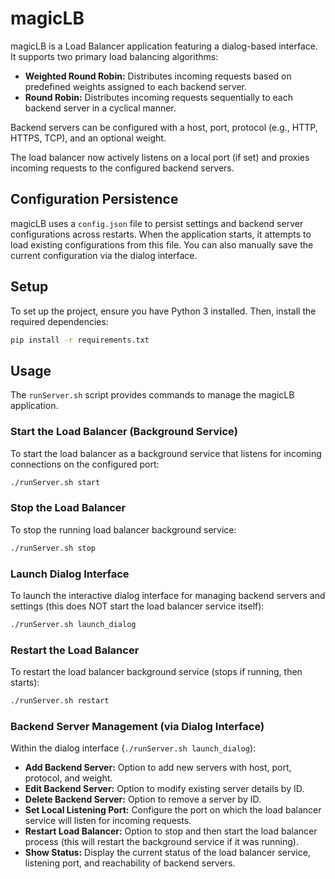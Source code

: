 # magicLB

magicLB is a Load Balancer application featuring a dialog-based interface. It supports two primary load balancing algorithms:
- **Weighted Round Robin:** Distributes incoming requests based on predefined weights assigned to each backend server.
- **Round Robin:** Distributes incoming requests sequentially to each backend server in a cyclical manner.

Backend servers can be configured with a host, port, protocol (e.g., HTTP, HTTPS, TCP), and an optional weight.

The load balancer now actively listens on a local port (if set) and proxies incoming requests to the configured backend servers.

## Configuration Persistence

magicLB uses a `config.json` file to persist settings and backend server configurations across restarts. When the application starts, it attempts to load existing configurations from this file. You can also manually save the current configuration via the dialog interface.

## Setup

To set up the project, ensure you have Python 3 installed. Then, install the required dependencies:

```bash
pip install -r requirements.txt
```

## Usage

The `runServer.sh` script provides commands to manage the magicLB application.

### Start the Load Balancer (Background Service)

To start the load balancer as a background service that listens for incoming connections on the configured port:

```bash
./runServer.sh start
```

### Stop the Load Balancer

To stop the running load balancer background service:

```bash
./runServer.sh stop
```

### Launch Dialog Interface

To launch the interactive dialog interface for managing backend servers and settings (this does NOT start the load balancer service itself):

```bash
./runServer.sh launch_dialog
```

### Restart the Load Balancer

To restart the load balancer background service (stops if running, then starts):

```bash
./runServer.sh restart
```

### Backend Server Management (via Dialog Interface)

Within the dialog interface (`./runServer.sh launch_dialog`):
- **Add Backend Server:** Option to add new servers with host, port, protocol, and weight.
- **Edit Backend Server:** Option to modify existing server details by ID.
- **Delete Backend Server:** Option to remove a server by ID.
- **Set Local Listening Port:** Configure the port on which the load balancer service will listen for incoming requests.
- **Restart Load Balancer:** Option to stop and then start the load balancer process (this will restart the background service if it was running).
- **Show Status:** Display the current status of the load balancer service, listening port, and reachability of backend servers.
